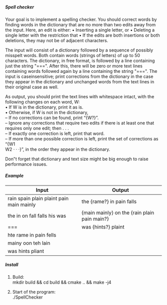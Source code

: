 ##### Spell checker  

Your goal is to implement a spelling checker. You should correct words by finding words in the dictionary that are no more than two edits away from the input.
Here, an edit is either:
	• Inserting a single letter, or
	• Deleting a single letter
	with the restriction that
	• If the edits are both insertions or both deletions, they may not be of adjacent
	characters.  

The input will consist of a dictionary followed by a sequence of possibly misspelt words. Both
contain words (strings of letters) of up to 50 characters. The dictionary, in free format, is
followed by a line containing just the string "===". After this, there will be zero or more text lines
containing words followed again by a line containing the string "===". The input is caseinsensitive; print corrections from the dictionary in the case they appear in the dictionary and unchanged words from the text lines in their original case as well.  

As output, you should print the text lines with whitespace intact, with the following changes on
each word, W:  
	• If W is in the dictionary, print it as is.  
	• Otherwise, if W is not in the dictionary,  
		– If no corrections can be found, print “{W?}”.  
		– Ignore any corrections that require two edits if there is at least one that  
		requires only one edit; then . . .  
		– If exactly one correction is left, print that word.  
		– If more than one possible correction is left, print the set of corrections as “{W1  
		W2 · · ·}”, in the order they appear in the dictionary.  
  
Don‟t forget that dictionary and text size might be big enough to raise performance issues.  

##### Example  

| Input                                    | Output                       				  |
| ---------------------------------------- | -------------------------------------------- |
| rain spain plain plaint pain main mainly | the {rame?} in pain falls    			      |
| the in on fall falls his was             | {main mainly} on the {rain plain pain main?} |
| ===                                      | was {hints?} plaint          				  |
| hte rame in pain fells                   |                              				  |
| mainy oon teh lain                       |                              				  |
| was hints pliant                         |                              				  |

##### Install  
  
1. Build:  
mkdir build && cd build && cmake .. && make -j4
  
2. Start of the program:  
./SpellChecker